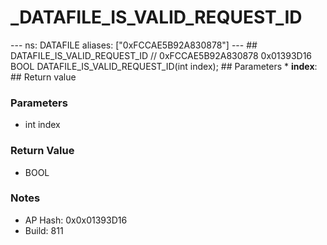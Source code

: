 # _DATAFILE_IS_VALID_REQUEST_ID

--- ns: DATAFILE aliases: ["0xFCCAE5B92A830878"] --- ## DATAFILE_IS_VALID_REQUEST_ID  // 0xFCCAE5B92A830878 0x01393D16 BOOL DATAFILE_IS_VALID_REQUEST_ID(int index);  ## Parameters * **index**:  ## Return value

### Parameters
* int index

### Return Value
* BOOL

### Notes
* AP Hash: 0x0x01393D16
* Build: 811

